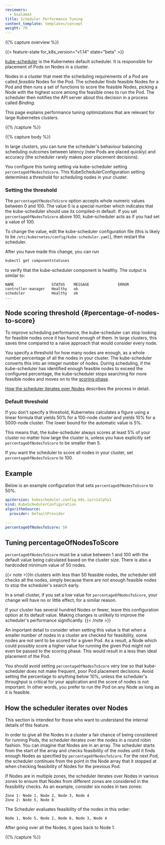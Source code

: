 ```yaml
---
reviewers:
  - bsalamat
title: Scheduler Performance Tuning
content_template: templates/concept
weight: 70
---
```


{{% capture overview %}}

{{< feature-state for_k8s_version="v1.14" state="beta" >}}

[kube-scheduler](/docs/concepts/scheduling-eviction/kube-scheduler/#kube-scheduler)
is the Kubernetes default scheduler. It is responsible for placement of Pods on
Nodes in a cluster.

Nodes in a cluster that meet the scheduling requirements of a Pod are called
_feasible_ Nodes for the Pod. The scheduler finds feasible Nodes for a Pod and
then runs a set of functions to score the feasible Nodes, picking a Node with
the highest score among the feasible ones to run the Pod. The scheduler then
notifies the API server about this decision in a process called _Binding_.

This page explains performance tuning optimizations that are relevant for large
Kubernetes clusters.

{{% /capture %}}

{{% capture body %}}

In large clusters, you can tune the scheduler's behaviour balancing scheduling
outcomes between latency (new Pods are placed quickly) and accuracy (the
scheduler rarely makes poor placement decisions).

You configure this tuning setting via kube-scheduler setting
`percentageOfNodesToScore`. This KubeSchedulerConfiguration setting determines a
threshold for scheduling nodes in your cluster.

### Setting the threshold

The `percentageOfNodesToScore` option accepts whole numeric values between 0
and 100. The value 0 is a special number which indicates that the kube-scheduler
should use its compiled-in default. If you set `percentageOfNodesToScore` above
100, kube-scheduler acts as if you had set a value of 100.

To change the value, edit the kube-scheduler configuration file (this is likely
to be `/etc/kubernetes/config/kube-scheduler.yaml`), then restart the scheduler.

After you have made this change, you can run

```bash
kubectl get componentstatuses
```

to verify that the kube-scheduler component is healthy. The output is similar
to:

```
NAME                 STATUS    MESSAGE             ERROR
controller-manager   Healthy   ok
scheduler            Healthy   ok
...
```

## Node scoring threshold {#percentage-of-nodes-to-score}

To improve scheduling performance, the kube-scheduler can stop looking for
feasible nodes once it has found enough of them. In large clusters, this saves
time compared to a naive approach that would consider every node.

You specify a threshold for how many nodes are enough, as a whole number
percentage of all the nodes in your cluster. The kube-scheduler converts this
into an integer number of nodes. During scheduling, if the kube-scheduler has
identified enough feasible nodes to exceed the configured percentage, the
kube-scheduler stops searching for more feasible nodes and moves on to the
[scoring phase](/docs/concepts/scheduling-eviction/kube-scheduler/#kube-scheduler-implementation).

[How the scheduler iterates over Nodes](#how-the-scheduler-iterates-over-nodes)
describes the process in detail.

### Default threshold

If you don't specify a threshold, Kubernetes calculates a figure using a linear
formula that yields 50% for a 100-node cluster and yields 10% for a 5000-node
cluster. The lower bound for the automatic value is 5%.

This means that, the kube-scheduler always scores at least 5% of your cluster no
matter how large the cluster is, unless you have explicitly set
`percentageOfNodesToScore` to be smaller than 5.

If you want the scheduler to score all nodes in your cluster, set
`percentageOfNodesToScore` to 100.

## Example

Below is an example configuration that sets `percentageOfNodesToScore` to 50%.

```yaml
apiVersion: kubescheduler.config.k8s.io/v1alpha1
kind: KubeSchedulerConfiguration
algorithmSource:
  provider: DefaultProvider

---
percentageOfNodesToScore: 50
```

## Tuning percentageOfNodesToScore

`percentageOfNodesToScore` must be a value between 1 and 100 with the default
value being calculated based on the cluster size. There is also a hardcoded
minimum value of 50 nodes.

{{< note >}}In clusters with less than 50 feasible nodes, the scheduler still
checks all the nodes, simply because there are not enough feasible nodes to stop
the scheduler's search early.

In a small cluster, if you set a low value for `percentageOfNodesToScore`, your
change will have no or little effect, for a similar reason.

If your cluster has several hundred Nodes or fewer, leave this configuration
option at its default value. Making changes is unlikely to improve the
scheduler's performance significantly. {{< /note >}}

An important detail to consider when setting this value is that when a smaller
number of nodes in a cluster are checked for feasibility, some nodes are not
sent to be scored for a given Pod. As a result, a Node which could possibly
score a higher value for running the given Pod might not even be passed to the
scoring phase. This would result in a less than ideal placement of the Pod.

You should avoid setting `percentageOfNodesToScore` very low so that
kube-scheduler does not make frequent, poor Pod placement decisions. Avoid
setting the percentage to anything below 10%, unless the scheduler's throughput
is critical for your application and the score of nodes is not important. In
other words, you prefer to run the Pod on any Node as long as it is feasible.

## How the scheduler iterates over Nodes

This section is intended for those who want to understand the internal details
of this feature.

In order to give all the Nodes in a cluster a fair chance of being considered
for running Pods, the scheduler iterates over the nodes in a round robin
fashion. You can imagine that Nodes are in an array. The scheduler starts from
the start of the array and checks feasibility of the nodes until it finds enough
Nodes as specified by `percentageOfNodesToScore`. For the next Pod, the
scheduler continues from the point in the Node array that it stopped at when
checking feasibility of Nodes for the previous Pod.

If Nodes are in multiple zones, the scheduler iterates over Nodes in various
zones to ensure that Nodes from different zones are considered in the
feasibility checks. As an example, consider six nodes in two zones:

```
Zone 1: Node 1, Node 2, Node 3, Node 4
Zone 2: Node 5, Node 6
```

The Scheduler evaluates feasibility of the nodes in this order:

```
Node 1, Node 5, Node 2, Node 6, Node 3, Node 4
```

After going over all the Nodes, it goes back to Node 1.

{{% /capture %}}
